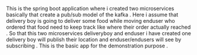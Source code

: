 This is the spring boot application where i created two microservices basically that create a pub/sub model of the kafka .
Here i assume that delivery boy is going to deliver some food while moving enduser who ordered that food need to keep track like where their order actually reached .
So that this two microservices deliveryboy and enduser i have created one delivery boy will publish their location and enduser/endusers will see by subscribing .
This is the basic app for the demonstration purpose .
